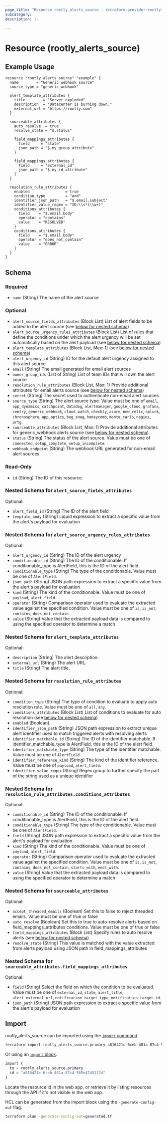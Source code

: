 ```yaml
---
page_title: "Resource rootly_alerts_source - terraform-provider-rootly"
subcategory:
description: |-
    
---
```


# Resource (rootly_alerts_source)



## Example Usage

```shell
resource "rootly_alerts_source" "example" {
  name        = "Generic webhook source"
  source_type = "generic_webhook"

  alert_template_attributes {
    title        = "Server exploded"
    description  = "Datacenter is burning down."
    external_url = "https://rootly.com"
  }

  sourceable_attributes {
    auto_resolve  = true
    resolve_state = "$.status"

    field_mappings_attributes {
      field     = "state"
      json_path = "$.my_group_attribute"
    }

    field_mappings_attributes {
      field     = "external_id"
      json_path = "$.my_id_attribute"
    }
  }

  resolution_rule_attributes {
    enabled                = true
    condition_type         = "and"
    identifier_json_path   = "$.email.subject"
    identifier_value_regex = "ID:\\s*(\\w+)"
    conditions_attributes {
      field    = "$.email.body"
      operator = "contains"
      value    = "RESOLVED"
    }
    conditions_attributes {
      field    = "$.email.body"
      operator = "does_not_contain"
      value    = "ERROR"
    }
  }
}
```

<!-- schema generated by tfplugindocs -->
## Schema

### Required

- `name` (String) The name of the alert source

### Optional

- `alert_source_fields_attributes` (Block List) List of alert fields to be added to the alert source (see [below for nested schema](#nestedblock--alert_source_fields_attributes))
- `alert_source_urgency_rules_attributes` (Block List) List of rules that define the conditions under which the alert urgency will be set automatically based on the alert payload (see [below for nested schema](#nestedblock--alert_source_urgency_rules_attributes))
- `alert_template_attributes` (Block List, Max: 1) (see [below for nested schema](#nestedblock--alert_template_attributes))
- `alert_urgency_id` (String) ID for the default alert urgency assigned to this alert source
- `email` (String) The email generated for email alert sources
- `owner_group_ids` (List of String) List of team IDs that will own the alert source
- `resolution_rule_attributes` (Block List, Max: 1) Provide additional attributes for email alerts source (see [below for nested schema](#nestedblock--resolution_rule_attributes))
- `secret` (String) The secret used to authenticate non-email alert sources
- `source_type` (String) The alert source type. Value must be one of `email`, `app_dynamics`, `catchpoint`, `datadog`, `alertmanager`, `google_cloud`, `grafana`, `sentry`, `generic_webhook`, `cloud_watch`, `checkly`, `azure`, `new_relic`, `splunk`, `chronosphere`, `app_optics`, `bug_snag`, `honeycomb`, `monte_carlo`, `nagios`, `prtg`.
- `sourceable_attributes` (Block List, Max: 1) Provide additional attributes for generic_webhook alerts source (see [below for nested schema](#nestedblock--sourceable_attributes))
- `status` (String) The status of the alert source. Value must be one of `connected`, `setup_complete`, `setup_incomplete`.
- `webhook_endpoint` (String) The webhook URL generated for non-email alert sources

### Read-Only

- `id` (String) The ID of this resource.

<a id="nestedblock--alert_source_fields_attributes"></a>
### Nested Schema for `alert_source_fields_attributes`

Optional:

- `alert_field_id` (String) The ID of the alert field
- `template_body` (String) Liquid expression to extract a specific value from the alert's payload for evaluation


<a id="nestedblock--alert_source_urgency_rules_attributes"></a>
### Nested Schema for `alert_source_urgency_rules_attributes`

Optional:

- `alert_urgency_id` (String) The ID of the alert urgency
- `conditionable_id` (String) The ID of the conditionable. If conditionable_type is AlertField, this is the ID of the alert field.
- `conditionable_type` (String) The type of the conditionable. Value must be one of `AlertField`.
- `json_path` (String) JSON path expression to extract a specific value from the alert's payload for evaluation
- `kind` (String) The kind of the conditionable. Value must be one of `payload`, `alert_field`.
- `operator` (String) Comparison operator used to evaluate the extracted value against the specified condition. Value must be one of `is`, `is_not`, `contains`, `does_not_contain`.
- `value` (String) Value that the extracted payload data is compared to using the specified operator to determine a match


<a id="nestedblock--alert_template_attributes"></a>
### Nested Schema for `alert_template_attributes`

Optional:

- `description` (String) The alert description.
- `external_url` (String) The alert URL.
- `title` (String) The alert title.


<a id="nestedblock--resolution_rule_attributes"></a>
### Nested Schema for `resolution_rule_attributes`

Optional:

- `condition_type` (String) The type of condition to evaluate to apply auto resolution rule. Value must be one of `all`, `any`.
- `conditions_attributes` (Block List) List of conditions to evaluate for auto resolution (see [below for nested schema](#nestedblock--resolution_rule_attributes--conditions_attributes))
- `enabled` (Boolean)
- `identifier_json_path` (String) JSON path expression to extract unique alert identifier used to match triggered alerts with resolving alerts
- `identifier_matchable_id` (String) The ID of the identifier matchable. If identifier_matchable_type is AlertField, this is the ID of the alert field.
- `identifier_matchable_type` (String) The type of the identifier matchable. Value must be one of `AlertField`.
- `identifier_reference_kind` (String) The kind of the identifier reference. Value must be one of `payload`, `alert_field`.
- `identifier_value_regex` (String) Regex group to further specify the part of the string used as a unique identifier

<a id="nestedblock--resolution_rule_attributes--conditions_attributes"></a>
### Nested Schema for `resolution_rule_attributes.conditions_attributes`

Optional:

- `conditionable_id` (String) The ID of the conditionable. If conditionable_type is AlertField, this is the ID of the alert field.
- `conditionable_type` (String) The type of the conditionable. Value must be one of `AlertField`.
- `field` (String) JSON path expression to extract a specific value from the alert's payload for evaluation
- `kind` (String) The kind of the conditionable. Value must be one of `payload`, `alert_field`.
- `operator` (String) Comparison operator used to evaluate the extracted value against the specified condition. Value must be one of `is`, `is_not`, `contains`, `does_not_contain`, `starts_with`, `ends_with`.
- `value` (String) Value that the extracted payload data is compared to using the specified operator to determine a match



<a id="nestedblock--sourceable_attributes"></a>
### Nested Schema for `sourceable_attributes`

Optional:

- `accept_threaded_emails` (Boolean) Set this to false to reject threaded emails. Value must be one of true or false
- `auto_resolve` (Boolean) Set this to true to auto-resolve alerts based on field_mappings_attributes conditions. Value must be one of true or false
- `field_mappings_attributes` (Block List) Specify rules to auto resolve alerts (see [below for nested schema](#nestedblock--sourceable_attributes--field_mappings_attributes))
- `resolve_state` (String) This value is matched with the value extracted from alerts payload using JSON path in field_mappings_attributes

<a id="nestedblock--sourceable_attributes--field_mappings_attributes"></a>
### Nested Schema for `sourceable_attributes.field_mappings_attributes`

Optional:

- `field` (String) Select the field on which the condition to be evaluated. Value must be one of `external_id`, `state`, `alert_title`, `alert_external_url`, `notification_target_type`, `notification_target_id`.
- `json_path` (String) JSON path expression to extract a specific value from the alert's payload for evaluation

## Import

rootly_alerts_source can be imported using the [`import` command](https://developer.hashicorp.com/terraform/cli/commands/import).

```sh
terraform import rootly_alerts_source.primary a816421c-6ceb-481a-87c4-585e47451f24
```

Or using an [`import` block](https://developer.hashicorp.com/terraform/language/import).

```terraform
import {
  to = rootly_alerts_source.primary
  id = "a816421c-6ceb-481a-87c4-585e47451f24"
}
```

Locate the resource id in the web app, or retrieve it by listing resources through the API if it's not visible in the web app.

HCL can be generated from the import block using the `-generate-config-out` flag.

```sh
terraform plan -generate-config-out=generated.tf
```
